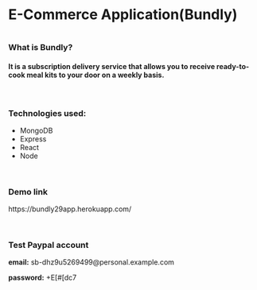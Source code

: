 <h1>E-Commerce Application(Bundly)<h1>
  
<h3>What is Bundly?</h3>
  <h4>It is a subscription delivery service that allows you to receive ready-to-cook meal kits to your door on a weekly basis.</h4>

<br />

<h3>Technologies used:</h3>
<ul>
  <li>MongoDB</li>
  <li>Express</li>
  <li>React</li>
  <li>Node</li>
</ul>

<br />

<h3>Demo link</h3>
  <p>https://bundly29app.herokuapp.com/</p>

<br />

<h3>Test Paypal account</h3>
  <p> <b>email:</b> sb-dhz9u5269499@personal.example.com</p>
  <p> <b>password:</b> +E[#[dc7</p>

